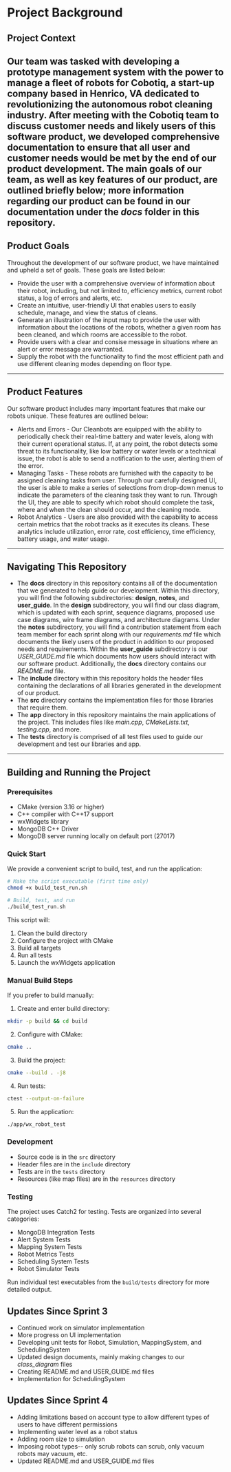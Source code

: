 # Project Background

## Project Context
Our team was tasked with developing a prototype management system with the power to manage a fleet of robots for Cobotiq, a start-up company based in Henrico, VA dedicated to revolutionizing the autonomous robot cleaning industry. After meeting with the Cobotiq team to discuss customer needs and likely users of this software product, we developed comprehensive documentation to ensure that all user and customer needs would be met by the end of our product development. The main goals of our team, as well as key features of our product, are outlined briefly below; more information regarding our product can be found in our documentation under the *docs* folder in this repository.
---

## Product Goals
Throughout the development of our software product, we have maintained and upheld a set of goals. These goals are listed below:
+ Provide the user with a comprehensive overview of information about their robot, including, but not limited to, efficiency metrics, current robot status, a log of errors and alerts, etc.
+ Create an intuitive, user-friendly UI that enables users to easily schedule, manage, and view the status of cleans.
+ Generate an illustration of the input map to provide the user with information about the locations of the robots, whether a given room has been cleaned, and which rooms are accessible to the robot.
+ Provide users with a clear and consise message in situations where an alert or error message are warranted.
+ Supply the robot with the functionality to find the most efficient path and use different cleaning modes depending on floor type.
---

## Product Features
Our software product includes many important features that make our robots unique. These features are outlined below:
+ Alerts and Errors - Our Cleanbots are equipped with the ability to periodically check their real-time battery and water levels, along with their current operational status. If, at any point, the robot detects some threat to its functionality, like low battery or water levels or a technical issue, the robot is able to send a notification to the user, alerting them of the error.
+ Managing Tasks - These robots are furnished with the capacity to be assigned cleaning tasks from user. Through our carefully designed UI, the user is able to make a series of selections from drop-down menus to indicate the parameters of the cleaning task they want to run. Through the UI, they are able to specify which robot should complete the task, where and when the clean should occur, and the cleaning mode.
+ Robot Analytics - Users are also provided with the capability to access certain metrics that the robot tracks as it executes its cleans. These analytics include utilization, error rate, cost efficiency, time efficiency, battery usage, and water usage.
---

## Navigating This Repository
+ The **docs** directory in this repository contains all of the documentation that we generated to help guide our development. Within this directory, you will find the following subdirectories: **design**, **notes**, and **user_guide**. In the **design** subdirectory, you will find our class diagram, which is updated with each sprint, sequence diagrams, proposed use case diagrams, wire frame diagrams, and architecture diagrams. Under the **notes** subdirectory, you will find a contribution statement from each team member for each sprint along with our *requirements.md* file which documents the likely users of the product in addition to our proposed needs and requirements. Within the **user_guide** subdirectory is our *USER_GUIDE.md* file which documents how users should interact with our software product. Additionally, the **docs** directory contains our *README.md* file.
+ The **include** directory within this repository holds the header files containing the declarations of all libraries generated in the development of our product.
+ The **src** directory contains the implementation files for those libraries that require them.
+ The **app** directory in this repository maintains the main applications of the project. This includes files like *main.cpp*, *CMakeLists.txt*, *testing.cpp*, and more.
+ The **tests** directory is comprised of all test files used to guide our development and test our libraries and app.
---

## Building and Running the Project

### Prerequisites
- CMake (version 3.16 or higher)
- C++ compiler with C++17 support
- wxWidgets library
- MongoDB C++ Driver
- MongoDB server running locally on default port (27017)

### Quick Start
We provide a convenient script to build, test, and run the application:

```bash
# Make the script executable (first time only)
chmod +x build_test_run.sh

# Build, test, and run
./build_test_run.sh
```

This script will:
1. Clean the build directory
2. Configure the project with CMake
3. Build all targets
4. Run all tests
5. Launch the wxWidgets application

### Manual Build Steps
If you prefer to build manually:

1. Create and enter build directory:
```bash
mkdir -p build && cd build
```

2. Configure with CMake:
```bash
cmake ..
```

3. Build the project:
```bash
cmake --build . -j8
```

4. Run tests:
```bash
ctest --output-on-failure
```

5. Run the application:
```bash
./app/wx_robot_test
```

### Development
- Source code is in the `src` directory
- Header files are in the `include` directory
- Tests are in the `tests` directory
- Resources (like map files) are in the `resources` directory

### Testing
The project uses Catch2 for testing. Tests are organized into several categories:
- MongoDB Integration Tests
- Alert System Tests
- Mapping System Tests
- Robot Metrics Tests
- Scheduling System Tests
- Robot Simulator Tests

Run individual test executables from the `build/tests` directory for more detailed output.

## Updates Since Sprint 3
+ Continued work on simulator implementation
+ More progress on UI implementation
+ Developing unit tests for Robot, Simulation, MappingSystem, and SchedulingSystem
+ Updated design documents, mainly making changes to our *class_diagram* files
+ Creating README.md and USER_GUIDE.md files
+ Implementation for SchedulingSystem

## Updates Since Sprint 4
+ Adding limitations based on account type to allow different types of users to have different permissions
+ Implementing water level as a robot status
+ Adding room size to simulation
+ Imposing robot types-- only scrub robots can scrub, only vacuum robots may vacuum, etc.
+ Updated README.md and USER_GUIDE.md files
